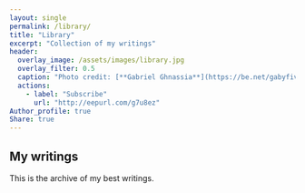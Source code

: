 ```yaml
---
layout: single
permalink: /library/
title: "Library"
excerpt: "Collection of my writings"
header:
  overlay_image: /assets/images/library.jpg
  overlay_filter: 0.5
  caption: "Photo credit: [**Gabriel Ghnassia**](https://be.net/gabyfive)"
  actions:
    - label: "Subscribe"
      url: "http://eepurl.com/g7u8ez"
Author_profile: true
Share: true
---
```


## My writings

This is the archive of my best writings. 
